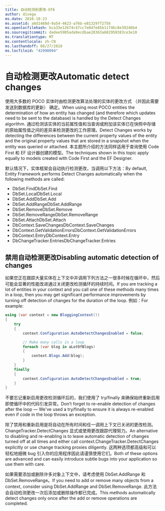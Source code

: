 ```yaml
---
title: 自动检测到更改-EF6
author: divega
ms.date: 2016-10-23
ms.assetid: a8d1488d-9a54-4623-a76b-e81329ff2756
ms.openlocfilehash: bca33e12674c47cc7e047e85b11746c8e39246b4
ms.sourcegitcommit: dadee5905ada9ecdbae28363a682950383ce3e10
ms.translationtype: MT
ms.contentlocale: zh-CN
ms.lasthandoff: 08/27/2018
ms.locfileid: "42998094"
---
```

# <a name="automatic-detect-changes"></a><span data-ttu-id="27121-102">自动检测更改</span><span class="sxs-lookup"><span data-stu-id="27121-102">Automatic detect changes</span></span>
<span data-ttu-id="27121-103">使用大多数的 POCO 实体时由检测更改算法处理的实体的更改方式 （并因此需要发送到数据库的更新） 确定。</span><span class="sxs-lookup"><span data-stu-id="27121-103">When using most POCO entities the determination of how an entity has changed (and therefore which updates need to be sent to the database) is handled by the Detect Changes algorithm.</span></span> <span data-ttu-id="27121-104">通过检测该实体的当前属性值和当查询或附加该实体已在快照中存储的原始属性值之间的差异来检测更改的工作原理。</span><span class="sxs-lookup"><span data-stu-id="27121-104">Detect Changes works by detecting the differences between the current property values of the entity and the original property values that are stored in a snapshot when the entity was queried or attached.</span></span> <span data-ttu-id="27121-105">本主题所介绍的方法同样适用于查询使用 Code First 和 EF 设计器创建的模型。</span><span class="sxs-lookup"><span data-stu-id="27121-105">The techniques shown in this topic apply equally to models created with Code First and the EF Designer.</span></span>  

<span data-ttu-id="27121-106">默认情况下，实体框架会自动执行检测更改，当调用以下方法：</span><span class="sxs-lookup"><span data-stu-id="27121-106">By default, Entity Framework performs Detect Changes automatically when the following methods are called:</span></span>  

- <span data-ttu-id="27121-107">DbSet.Find</span><span class="sxs-lookup"><span data-stu-id="27121-107">DbSet.Find</span></span>  
- <span data-ttu-id="27121-108">DbSet.Local</span><span class="sxs-lookup"><span data-stu-id="27121-108">DbSet.Local</span></span>  
- <span data-ttu-id="27121-109">DbSet.Add</span><span class="sxs-lookup"><span data-stu-id="27121-109">DbSet.Add</span></span>  
- <span data-ttu-id="27121-110">DbSet.AddRange</span><span class="sxs-lookup"><span data-stu-id="27121-110">DbSet.AddRange</span></span>
- <span data-ttu-id="27121-111">DbSet.Remove</span><span class="sxs-lookup"><span data-stu-id="27121-111">DbSet.Remove</span></span>  
- <span data-ttu-id="27121-112">DbSet.RemoveRange</span><span class="sxs-lookup"><span data-stu-id="27121-112">DbSet.RemoveRange</span></span>
- <span data-ttu-id="27121-113">DbSet.Attach</span><span class="sxs-lookup"><span data-stu-id="27121-113">DbSet.Attach</span></span>  
- <span data-ttu-id="27121-114">DbContext.SaveChanges</span><span class="sxs-lookup"><span data-stu-id="27121-114">DbContext.SaveChanges</span></span>  
- <span data-ttu-id="27121-115">DbContext.GetValidationErrors</span><span class="sxs-lookup"><span data-stu-id="27121-115">DbContext.GetValidationErrors</span></span>  
- <span data-ttu-id="27121-116">DbContext.Entry</span><span class="sxs-lookup"><span data-stu-id="27121-116">DbContext.Entry</span></span>  
- <span data-ttu-id="27121-117">DbChangeTracker.Entries</span><span class="sxs-lookup"><span data-stu-id="27121-117">DbChangeTracker.Entries</span></span>  

## <a name="disabling-automatic-detection-of-changes"></a><span data-ttu-id="27121-118">禁用自动检测更改</span><span class="sxs-lookup"><span data-stu-id="27121-118">Disabling automatic detection of changes</span></span>  

<span data-ttu-id="27121-119">如果您正在跟踪大量实体在上下文中并调用下列方法之一很多时候在循环中，然后可能会显著的性能改进通过关闭更改检测循环的持续时间。</span><span class="sxs-lookup"><span data-stu-id="27121-119">If you are tracking a lot of entities in your context and you call one of these methods many times in a loop, then you may get significant performance improvements by turning off detection of changes for the duration of the loop.</span></span> <span data-ttu-id="27121-120">例如：</span><span class="sxs-lookup"><span data-stu-id="27121-120">For example:</span></span>  

``` csharp
using (var context = new BloggingContext())
{
    try
    {
        context.Configuration.AutoDetectChangesEnabled = false;

        // Make many calls in a loop
        foreach (var blog in aLotOfBlogs)
        {
            context.Blogs.Add(blog);
        }
    }
    finally
    {
        context.Configuration.AutoDetectChangesEnabled = true;
    }
}
```  

<span data-ttu-id="27121-121">不要忘记重新启用更改检测循环后的，我们使用了 try/finally 来确保始终重新启用即使循环中的代码引发异常。</span><span class="sxs-lookup"><span data-stu-id="27121-121">Don’t forget to re-enable detection of changes after the loop — We've used a try/finally to ensure it is always re-enabled even if code in the loop throws an exception.</span></span>  

<span data-ttu-id="27121-122">除了禁用和重新启用是将自动在所有时间和任一调用上下文已关闭的更改检测。ChangeTracker.DetectChanges 显式或使用更改跟踪代理努力。</span><span class="sxs-lookup"><span data-stu-id="27121-122">An alternative to disabling and re-enabling is to leave automatic detection of changes turned off at all times and either call context.ChangeTracker.DetectChanges explicitly or use change tracking proxies diligently.</span></span> <span data-ttu-id="27121-123">这两种选项都高级和可以轻松地细微 bug 引入你的应用程序因此请谨慎使用它们。</span><span class="sxs-lookup"><span data-stu-id="27121-123">Both of these options are advanced and can easily introduce subtle bugs into your application so use them with care.</span></span>  

<span data-ttu-id="27121-124">如果需要添加或删除许多对象上下文中，请考虑使用 DbSet.AddRange 和 DbSet.RemoveRange。</span><span class="sxs-lookup"><span data-stu-id="27121-124">If you need to add or remove many objects from a context, consider using DbSet.AddRange and DbSet.RemoveRange.</span></span> <span data-ttu-id="27121-125">此方法会自动检测更改一次后添加或删除操作都已完成。</span><span class="sxs-lookup"><span data-stu-id="27121-125">This methods automatically detect changes only once after the add or remove operations are completed.</span></span> 

